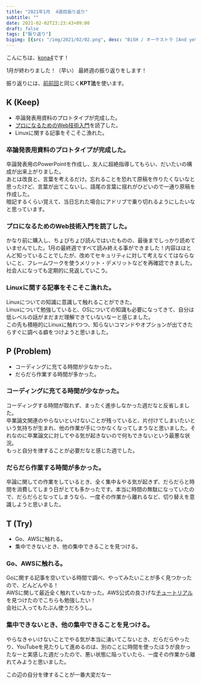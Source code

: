 ```yaml
---
title: "2021年1月  4週目振り返り"
subtitle: ""
date: 2021-02-02T23:23:43+09:00
draft: false
tags: ["振り返り"]
bigimg: [{src: "/img/2021/02/02.png", desc: "BiSH / オーケストラ [And yet BiSH moves.]＠大阪城ホール より"}]
---
```


こんにちは、[kona4](https://twitter.com/YoKaU2)です！

1月が終わりました！（早い）
最終週の振り返りをします！

振り返りには、[前前回](https://kona4.com/post/2021/01/2021-01-18-retrospective/)と同じく**KPT法**を使います。

<!--more-->

## K (Keep)

- 卒論発表用資料のプロトタイプが完成した。
- [プロになるためのWeb技術入門](https://www.amazon.co.jp/%E3%80%8C%E3%83%97%E3%83%AD%E3%81%AB%E3%81%AA%E3%82%8B%E3%81%9F%E3%82%81%E3%81%AEWeb%E6%8A%80%E8%A1%93%E5%85%A5%E9%96%80%E3%80%8D-%E2%80%95%E2%80%95%E3%81%AA%E3%81%9C%E3%80%81%E3%81%82%E3%81%AA%E3%81%9F%E3%81%AFWeb%E3%82%B7%E3%82%B9%E3%83%86%E3%83%A0%E3%82%92%E9%96%8B%E7%99%BA%E3%81%A7%E3%81%8D%E3%81%AA%E3%81%84%E3%81%AE%E3%81%8B-%E5%B0%8F%E6%A3%AE-%E8%A3%95%E4%BB%8B/dp/4774142352)を読了した。
- Linuxに関する記事をそこそこ漁れた。

### 卒論発表用資料のプロトタイプが完成した。
卒論発表用のPowerPointを作成し、友人に超絶指導してもらい、だいたいの構成が出来上がりました。  
あとは改良と、言葉を考えるだけ。忘れることを恐れて原稿を作りたくないなと思ったけど、言葉が出てこないし、語尾の言葉に揺れがひどいので一通り原稿を作成した。  
暗記するくらい覚えて、当日忘れた場合にアドリブで乗り切れるようにしたいなと思っています。

### プロになるためのWeb技術入門を読了した。
かなり前に購入し、ちょびちょび読んではいたものの、最後までしっかり読めていませんでした。1月の最終週ですべて読み終える事ができました！内容はほとんど知っていることでしたが、改めてセキュリティに対して考えなくてはならないこと、フレームワークを使うメリット・デメリットなどを再確認できました。  
社会人になっても定期的に見返していこう。

### Linuxに関する記事をそこそこ漁れた。
Linuxについての知識に意識して触れることができた。  
Linuxについて勉強していると、OSについての知識も必要になってきて、自分は低レベルの話がまだまだ理解できていないなーと感じました。  
この先も積極的にLinuxに触れつつ、知らないコマンドやオプションが出てきたらすぐに調べる癖をつけようと思いました。

## P (Problem)

- コーディングに充てる時間が少なかった。
- だらだら作業する時間が多かった。

### コーディングに充てる時間が少なかった。
コーディングする時間が取れず、まったく進歩しなかった週だなと反省しました。  
卒業論文関連のやらないといけないことが残っていると、片付けてしまいたいという気持ちが生まれ、他の作業が手につかなくなってしまうなと思いました。それなのに卒業論文に対してやる気が起きないので何もできないという最悪な状況。  
もっと自分を律することが必要だなと感じた週でした。

### だらだら作業する時間が多かった。
卒論に関しての作業をしているとき、全く集中＆やる気が起きず、だらだらと時間を消費してしまう日がとても多かったです。本当に時間の無駄になっていたので、だらだらとなってしまうなら、一度その作業から離れるなど、切り替えを意識しようと思いました。

## T (Try)

- Go、AWSに触れる。
- 集中できないとき、他の集中できることを見つける。

### Go、AWSに触れる。
Goに関する記事を空いている時間で調べ、やってみたいことが多く見つかったので、どんどんやる！  
AWSに関して最近全く触れていなかった。AWS公式の良さげな[チュートリアル](https://aws.amazon.com/jp/getting-started/hands-on/build-modern-app-fargate-lambda-dynamodb-python/)を見つけたのでこちらも勉強したい！  
会社に入ってもたぶん使うだろうし。

### 集中できないとき、他の集中できることを見つける。
やらなきゃいけないことでやる気が本当に湧いてこないとき、だらだらやったり、YouTubeを見たりして進めるのは、別のことに時間を使ったほうが良かったなーと実感した週だったので、悪い状態に陥っていたら、一度その作業から離れてみようと思いました。

この辺の自分を律することが一番大変だなー